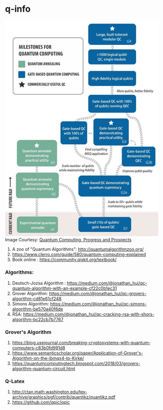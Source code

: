 # q-info

![img](qc.jpg)
Image Courtesy: [Quantum Computing, Progress and Prospects](https://www.nap.edu/catalog/25196/quantum-computing-progress-and-prospects)


1. A zoo of "Quantum Algorithms": http://quantumalgorithmzoo.org/
2. https://www.clerro.com/guide/580/quantum-computing-explained
3. Book online : https://community.qiskit.org/textbook/

### Algorithms:
1. Deutsch-Jozsa Algorithm : https://medium.com/@jonathan_hui/qc-quantum-algorithm-with-an-example-cf22c0b1ec31
2. Grover Algorithm: https://medium.com/@jonathan_hui/qc-grovers-algorithm-cd81e61cf248
3. Simons Algorithm: https://medium.com/@jonathan_hui/qc-simons-algorithm-be570a40f6de
4. RSA: https://medium.com/@jonathan_hui/qc-cracking-rsa-with-shors-algorithm-bc22cb7b7767

### Grover's Algorithm
1. https://blog.usejournal.com/breaking-cryptosystems-with-quantum-computers-c83b0fd991d8
2. https://www.semanticscholar.org/paper/Application-of-Grover's-Algorithm-on-the-ibmqx4-to-Kirke/
3. https://quantumcomputingtech.blogspot.com/2018/03/grovers-algorithm-quantum-circuit.html

### Q-Latex
1. http://ctan.math.washington.edu/tex-archive/graphics/pgf/contrib/quantikz/quantikz.pdf
2. https://github.com/qpic/qpic

